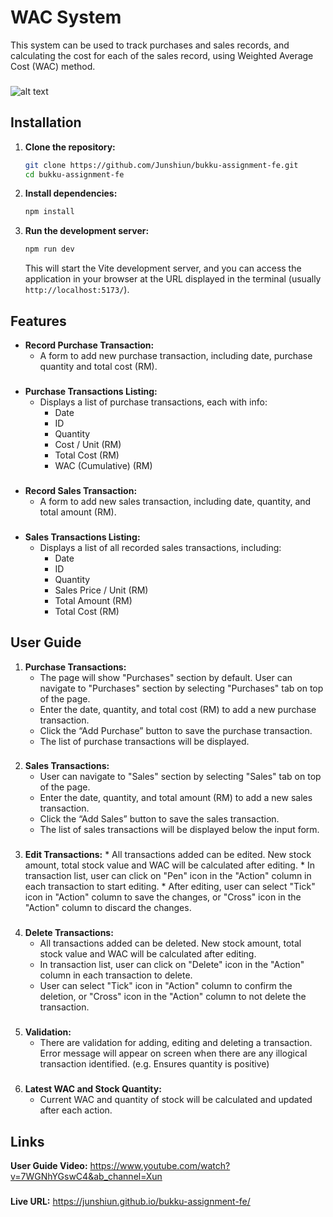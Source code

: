 # WAC System

This system can be used to track purchases and sales records, and calculating the cost for each of the sales record, using Weighted Average Cost (WAC) method.
###
![alt text](https://drive.usercontent.google.com/download?id=1hOAtYoE38I6ziCUY0Ipp5BgdRhEXQ7zs)
###

## Installation

1.  **Clone the repository:**

    ```bash
    git clone https://github.com/Junshiun/bukku-assignment-fe.git
    cd bukku-assignment-fe
    ```

2.  **Install dependencies:**

    ```bash
    npm install
    ```

3.  **Run the development server:**

    ```bash
    npm run dev
    ```

    This will start the Vite development server, and you can access the application in your browser at the URL displayed in the terminal (usually `http://localhost:5173/`).

## Features

* **Record Purchase Transaction:**
    * A form to add new purchase transaction, including date, purchase quantity and total cost (RM).
###
* **Purchase Transactions Listing:**
    * Displays a list of purchase transactions, each with info:
	    * Date
	    * ID
	    * Quantity
	    * Cost / Unit (RM)
	    * Total Cost (RM)
	    * WAC (Cumulative) (RM)
###
* **Record Sales Transaction:**
    * A form to add new sales transaction, including date, quantity, and total amount (RM).
###
* **Sales Transactions Listing:**
    * Displays a list of all recorded sales transactions, including:
        * Date
        * ID
        * Quantity
        * Sales Price / Unit (RM)
        * Total Amount (RM)
        * Total Cost (RM)

## User Guide

1.  **Purchase Transactions:**
    * The page will show "Purchases" section by default. User can navigate to "Purchases" section by selecting "Purchases" tab on top of the page.
    * Enter the date, quantity, and total cost (RM) to add a new purchase transaction.
    * Click the “Add Purchase” button to save the purchase transaction.
    * The list of purchase transactions will be displayed.
###
2.  **Sales Transactions:**
    * User can navigate to "Sales" section by selecting "Sales" tab on top of the page.
    * Enter the date, quantity, and total amount (RM) to add a new sales transaction.
    * Click the “Add Sales” button to save the sales transaction.
    * The list of sales transactions will be displayed below the input form.
###
 3.  **Edit Transactions:**
	* All transactions added can be edited. New stock amount, total stock value and WAC will be calculated after editing.
	* In transaction list, user can click on "Pen" icon in the "Action" column in each transaction to start editing.
	* After editing, user can select "Tick" icon in "Action" column to save the changes, or "Cross" icon in the "Action" column to discard the changes.
###
4.  **Delete Transactions:**
	* All transactions added can be deleted. New stock amount, total stock value and WAC will be calculated after editing.
	* In transaction list, user can click on "Delete" icon in the "Action" column in each transaction to delete.
	* User can select "Tick" icon in "Action" column to confirm the deletion, or "Cross" icon in the "Action" column to not delete the transaction.
###
5.  **Validation:**
	* There are validation for adding, editing and deleting a transaction. Error message will appear on screen when there are any illogical transaction identified. (e.g. Ensures quantity is positive)
###
6.  **Latest WAC and Stock Quantity:**
	* Current WAC and quantity of stock will be calculated and updated after each action.

## Links
**User  Guide Video:** https://www.youtube.com/watch?v=7WGNhYGswC4&ab_channel=Xun
###
**Live URL:** https://junshiun.github.io/bukku-assignment-fe/
